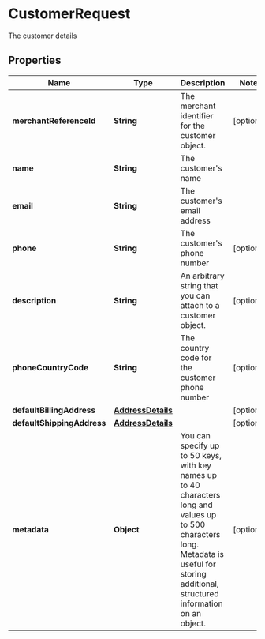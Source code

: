

# CustomerRequest

The customer details

## Properties

| Name | Type | Description | Notes |
|------------ | ------------- | ------------- | -------------|
|**merchantReferenceId** | **String** | The merchant identifier for the customer object. |  [optional] |
|**name** | **String** | The customer&#39;s name |  |
|**email** | **String** | The customer&#39;s email address |  |
|**phone** | **String** | The customer&#39;s phone number |  [optional] |
|**description** | **String** | An arbitrary string that you can attach to a customer object. |  [optional] |
|**phoneCountryCode** | **String** | The country code for the customer phone number |  [optional] |
|**defaultBillingAddress** | [**AddressDetails**](AddressDetails.md) |  |  [optional] |
|**defaultShippingAddress** | [**AddressDetails**](AddressDetails.md) |  |  [optional] |
|**metadata** | **Object** | You can specify up to 50 keys, with key names up to 40 characters long and values up to 500 characters long. Metadata is useful for storing additional, structured information on an object. |  [optional] |



